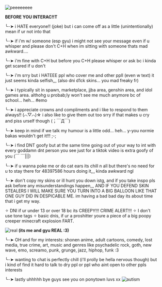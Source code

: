![peeeeeeee](https://github.com/nastyoldhorse/nastyoldhorse/assets/155399375/592a1d8d-ab5d-4c63-a744-b19f9ecbb5a3)

**BEFORE YOU INTERAC!!T**

╰┈➤ i HATE everyone!! (joke) but i can come off as a little (unintentionally) mean if ur not into that

╰┈➤ if i'm w/ someone (esp gyu) i might not see your message even if u whisper and please don't C+H when im sitting with someone thats mad awkward....

╰┈➤ i'm fine with C+H but before you C+H please whisper or ask bc i kinda get scared if u don't

╰┈➤ i'm srry but i HATEEE ppl who cover me and other ppll (even w text) it just seems kinda selfish,,, (also dni d1ck skins... you mad freaky fr)

╰┈➤ i typically sit in spawn, marketplace, jjba area, genshin area, and idol games area. althohg u probab;ly won't see me much anymore bc of school... heh... #emo

╰┈➤ i appreciate crowns and compliments and i like to respond to them always!! (⌒▽⌒)☆ i also like to give them out too srry if that makes u cry and piss urself though (；￣Д￣)

╰┈➤ keep in mind if we talk my humour is a little odd... heh... y-you normie bakas wouldn't get it!!! ;-;

╰┈➤ i find DNT goofy but at the same time going out of your way to int with every goddamn dnt person you see just for a tiktok video is extra goofy of you 	(￣ ￣|||)

╰┈➤ if u wanna poke me or do cat ears its chill n all but there's no need for u to stay there for 48397586 hours doing it,,, kinda awkward ngl

╰┈➤ don't copy my skins or ill hunt you down istg, and if you take inspo pls ask before any misunderstandings happen,,, AND IF YOU DEFEND SKIN STEALERS I WILL MAKE SURE YOU TURN INTO A BIG BALLOON LIKE THAT ONE GUY DID IN DESPICABLE ME. im having a bad bad day its about time that i get my way.

✧ DNI if ur under 13 or over 18 bc its CREEPY!!! CRIME ALERT!!!
✧ I don't use tone tags
✧ basic dnis, if ur a proshitter youre a piece of a big poopy creeper minecraft explosion FART.

  ![real](https://github.com/nastyoldhorse/nastyoldhorse/assets/155399375/e8d32cc0-27a5-4618-8550-cf83c46089c7)
**(its me and gyu REAL :3)**

╰┈➤ OH and for my interests: shonen anime, adult cartoons, comedy, lost media, true crime, art, music and genres like psychadelic rock, goth, new wave, emo, screamo, punk, grunge, jazz, hiphop, funk :3

╰┈➤ wanting to chat is perfectly chill (i'll prolly be hella nervous though) but i kind of find it hard to talk to dry ppl or ppl who aint open to other ppls interests

╰┈➤ lastly uhhhhh bye guys see you on ponytown luvs xx
![autism](https://github.com/nastyoldhorse/nastyoldhorse/assets/155399375/f7d98364-4c12-4398-8e78-7f26d43c7b8e)
